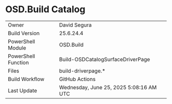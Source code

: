 ﻿# OSD.Build Catalog

| | |
|-|-|
| Owner | David Segura |
| Build Version | 25.6.24.4 |
| PowerShell Module | OSD.Build |
| PowerShell Function | Build-OSDCatalogSurfaceDriverPage |
| Files | build-driverpage.* |
| Build Workflow | GitHub Actions |
| Last Update | Wednesday, June 25, 2025 5:08:16 AM UTC |
